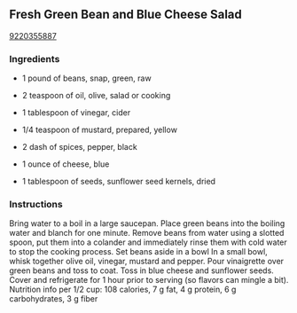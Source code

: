 ## Fresh Green Bean and Blue Cheese Salad

[9220355887](http://tastykitchen.com/recipes/salads/fresh-green-bean-and-blue-cheese-salad/)

### Ingredients

 - 1 pound of beans, snap, green, raw

 - 2 teaspoon of oil, olive, salad or cooking

 - 1 tablespoon of vinegar, cider

 - 1/4 teaspoon of mustard, prepared, yellow

 - 2 dash of spices, pepper, black

 - 1 ounce of cheese, blue

 - 1 tablespoon of seeds, sunflower seed kernels, dried

### Instructions

Bring water to a boil in a large saucepan. Place green beans into the boiling water and blanch for one minute. Remove beans from water using a slotted spoon, put them into a colander and immediately rinse them with cold water to stop the cooking process. Set beans aside in a bowl In a small bowl, whisk together olive oil, vinegar, mustard and pepper. Pour vinaigrette over green beans and toss to coat. Toss in blue cheese and sunflower seeds. Cover and refrigerate for 1 hour prior to serving (so flavors can mingle a bit). Nutrition info per 1/2 cup: 108 calories, 7 g fat, 4 g protein, 6 g carbohydrates, 3 g fiber